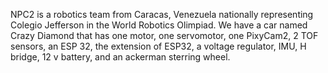 NPC2 is a robotics team from Caracas, Venezuela nationally representing Colegio Jefferson in the World Robotics Olimpiad. We have a car named Crazy Diamond that has one motor, one servomotor, one PixyCam2, 2 TOF sensors, an ESP 32, the extension of ESP32, a voltage regulator, IMU, H bridge, 12 v battery, and an ackerman sterring wheel.

